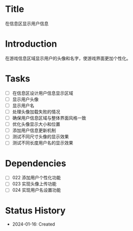 # Title
在信息区显示用户信息

# Introduction
在游戏信息区域显示用户的头像和名字，使游戏界面更加个性化。

# Tasks
- [ ] 在信息区设计用户信息显示区域
- [ ] 显示用户头像
- [ ] 显示用户名
- [ ] 处理头像加载失败的情况
- [ ] 确保用户信息区域与整体界面风格一致
- [ ] 优化头像显示大小和位置
- [ ] 添加用户信息更新机制
- [ ] 测试不同尺寸头像的显示效果
- [ ] 测试不同长度用户名的显示效果

# Dependencies
- [ ] 022 添加用户个性化功能
- [ ] 023 实现头像上传功能
- [ ] 024 实现用户名设置功能

# Status History
- 2024-01-16: Created
